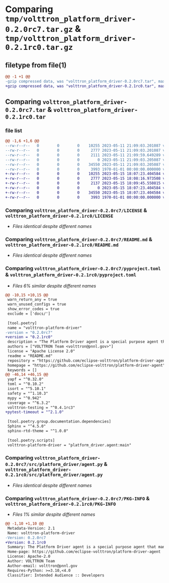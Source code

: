 # Comparing `tmp/volttron_platform_driver-0.2.0rc7.tar.gz` & `tmp/volttron_platform_driver-0.2.1rc0.tar.gz`

## filetype from file(1)

```diff
@@ -1 +1 @@
-gzip compressed data, was "volttron_platform_driver-0.2.0rc7.tar", max compression
+gzip compressed data, was "volttron_platform_driver-0.2.1rc0.tar", max compression
```

## Comparing `volttron_platform_driver-0.2.0rc7.tar` & `volttron_platform_driver-0.2.1rc0.tar`

### file list

```diff
@@ -1,6 +1,6 @@
--rw-r--r--   0        0        0    10255 2023-05-11 21:09:03.201087 volttron_platform_driver-0.2.0rc7/LICENSE
--rw-r--r--   0        0        0     2777 2023-05-11 21:09:03.201087 volttron_platform_driver-0.2.0rc7/README.md
--rw-r--r--   0        0        0     2111 2023-05-11 21:09:59.649289 volttron_platform_driver-0.2.0rc7/pyproject.toml
--rw-r--r--   0        0        0        0 2023-05-11 21:09:03.205087 volttron_platform_driver-0.2.0rc7/src/platform_driver/__init__.py
--rw-r--r--   0        0        0    34550 2023-05-11 21:09:03.205087 volttron_platform_driver-0.2.0rc7/src/platform_driver/agent.py
--rw-r--r--   0        0        0     3993 1970-01-01 00:00:00.000000 volttron_platform_driver-0.2.0rc7/PKG-INFO
+-rw-r--r--   0        0        0    10255 2023-05-15 18:07:23.404584 volttron_platform_driver-0.2.1rc0/LICENSE
+-rw-r--r--   0        0        0     2777 2023-05-15 18:08:16.973508 volttron_platform_driver-0.2.1rc0/README.md
+-rw-r--r--   0        0        0     2137 2023-05-15 18:09:45.550815 volttron_platform_driver-0.2.1rc0/pyproject.toml
+-rw-r--r--   0        0        0        0 2023-05-15 18:07:23.404584 volttron_platform_driver-0.2.1rc0/src/platform_driver/__init__.py
+-rw-r--r--   0        0        0    34550 2023-05-15 18:07:23.404584 volttron_platform_driver-0.2.1rc0/src/platform_driver/agent.py
+-rw-r--r--   0        0        0     3993 1970-01-01 00:00:00.000000 volttron_platform_driver-0.2.1rc0/PKG-INFO
```

### Comparing `volttron_platform_driver-0.2.0rc7/LICENSE` & `volttron_platform_driver-0.2.1rc0/LICENSE`

 * *Files identical despite different names*

### Comparing `volttron_platform_driver-0.2.0rc7/README.md` & `volttron_platform_driver-0.2.1rc0/README.md`

 * *Files identical despite different names*

### Comparing `volttron_platform_driver-0.2.0rc7/pyproject.toml` & `volttron_platform_driver-0.2.1rc0/pyproject.toml`

 * *Files 6% similar despite different names*

```diff
@@ -10,15 +10,15 @@
 warn_return_any = true
 warn_unused_configs = true
 show_error_codes = true
 exclude = ['docs/']
 
 [tool.poetry]
 name = "volttron-platform-driver"
-version = "0.2.0rc7"
+version = "0.2.1rc0"
 description = "The Platform Driver agent is a special purpose agent that manages communication between the Volttron platform and devices. The Platform driver features a number of endpoints for collecting data and sending control signals using the message bus and automatically publishes data to the bus on a specified interval."
 authors = ["VOLTTRON Team <volttron@pnnl.gov>"]
 license = "Apache License 2.0"
 readme = "README.md"
 repository = "https://github.com/eclipse-volttron/platform-driver-agent"
 homepage = "https://github.com/eclipse-volttron/platform-driver-agent"
 keywords = []
@@ -46,14 +46,15 @@
 yapf = "^0.32.0"
 toml = "^0.10.2"
 isort = "^5.10.1"
 safety = "^1.10.3"
 mypy = "^0.942"
 coverage = "^6.3.2"
 volttron-testing = "^0.4.1rc3"
+pytest-timeout = "^2.1.0"
 
 [tool.poetry.group.documentation.dependencies]
 Sphinx = "^4.5.0"
 sphinx-rtd-theme = "^1.0.0"
 
 [tool.poetry.scripts]
 volttron-platform-driver = "platform_driver.agent:main"
```

### Comparing `volttron_platform_driver-0.2.0rc7/src/platform_driver/agent.py` & `volttron_platform_driver-0.2.1rc0/src/platform_driver/agent.py`

 * *Files identical despite different names*

### Comparing `volttron_platform_driver-0.2.0rc7/PKG-INFO` & `volttron_platform_driver-0.2.1rc0/PKG-INFO`

 * *Files 1% similar despite different names*

```diff
@@ -1,10 +1,10 @@
 Metadata-Version: 2.1
 Name: volttron-platform-driver
-Version: 0.2.0rc7
+Version: 0.2.1rc0
 Summary: The Platform Driver agent is a special purpose agent that manages communication between the Volttron platform and devices. The Platform driver features a number of endpoints for collecting data and sending control signals using the message bus and automatically publishes data to the bus on a specified interval.
 Home-page: https://github.com/eclipse-volttron/platform-driver-agent
 License: Apache-2.0
 Author: VOLTTRON Team
 Author-email: volttron@pnnl.gov
 Requires-Python: >=3.10,<4.0
 Classifier: Intended Audience :: Developers
```

